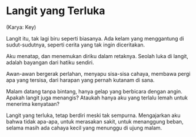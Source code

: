 # Langit yang Terluka
(Karya: Key)

Langit itu,
tak lagi biru seperti biasanya.
Ada kelam yang menggantung di sudut-sudutnya,
seperti cerita yang tak ingin diceritakan.

Aku menatap,
dan menemukan diriku dalam retaknya.
Seolah luka di langit,
adalah bayangan dari hatiku sendiri.

Awan-awan bergerak perlahan,
menyapu sisa-sisa cahaya,
membawa pergi apa yang tersisa,
dari harapan yang pernah kutanam di sana.

Malam datang tanpa bintang,
hanya gelap yang berbicara dengan angin.
Apakah langit juga menangis?
Ataukah hanya aku yang terlalu lemah
untuk menerima kenyataan?

Langit yang terluka,
tetap berdiri meski tak sempurna.
Mengajarkan aku bahwa tidak apa-apa,
untuk merasakan sakit,
untuk menanggung beban,
selama masih ada cahaya kecil
yang menunggu di ujung malam.
